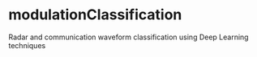 # modulationClassification
Radar and communication waveform classification using Deep Learning techniques
